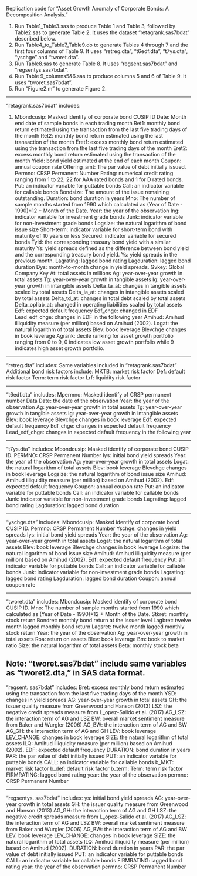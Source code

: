 Replication code for “Asset Growth Anomaly of Corporate Bonds: A Decomposition Analysis.”
1.	Run Table1_Table3.sas to produce Table 1 and Table 3, followed by Table2.sas to generate Table 2. It uses the dataset “retagrank.sas7bdat” described below.  
2.	Run Table4_to_Table7_Table9.do to generate Tables 4 through 7 and the first four columns of Table 9. It uses “retreg.dta”, “t6edf.dta”, “t7ys.dta”, “yschge”  and “tworet.dta”.
3.	Run Table8.sas to generate Table 8. It uses “regsent.sas7bdat” and “regsentys.sas7bdat”.
4.	Run Table 9_columns5&6.sas to produce columns 5 and 6 of Table 9. It uses “tworet.sas7bdat”.
5.	Run “Figure2.m” to generate Figure 2.

-------------------------------------------------------------
“retagrank.sas7bdat” includes:
1. Mbondcusip: Masked identify of corporate bond CUSIP ID
Date: Month end date of sample bonds in each trading month
Ret1: monthly bond return estimated using the transaction from the last five trading days of the month 
Ret2: monthly bond return estimated using the last transaction of the month
Eret1: excess monthly bond return estimated using the transaction from the last five trading days of the month
Eret2: excess monthly bond return estimated using the transaction of the month
Yield: bond yield estimated at the end of each month
Coupon: annual coupon rate
Offering_amt: The par value of debt initially issued.
Permno: CRSP Permanent Number
Rating: numerical credit rating ranging from 1 to 22, 22 for AAA rated bonds and 1 for D rated bonds.
Put: an indicator variable for puttable bonds 
Call: an indicator variable for callable bonds
Bondsize: The amount of the issue remaining outstanding.
Duration: bond duration in years
Mno: The number of sample months started from 1990 which calculated as (Year of Date - 1990)*12 + Month of the Date.
Year: the year of the observation
Ing: indicator variable for investment grade bonds
Junk: indicator variable for non-investment grade bonds
Logsize: the natural logarithm of bond issue size
Short-term: indicator variable for short-term bond with maturity of 10 years or less
Secured: indicator variable for secured bonds
Tyld: the corresponding treasury bond yield with a similar maturity
Ys: yield spreads defined as the difference between bond yield and the corresponding treasury bond yield. 
Ys: yield spreads in the previous month.
Lagrating: lagged bond rating
Lagduration: lagged bond duration
Dys: month-to-month change in yield spreads.
Gvkey: Global Company Key
At: total assets in millions
Ag: year-over-year growth in total assets 
Tg: year-over-year growth in tangible assets
Ig: year-over-year growth in intangible assets
Delta_ta_at: changes in tangible assets scaled by total assets
Delta_ia_at: changes in intangible assets scaled by total assets
Delta_td_at: changes in total debt scaled by total assets
Delta_opliab_at: changed in operating liabilities scaled by total assets
Edf: expected default frequency
Edf_chge: changed in EDF
Lead_edf_chge: changes in EDF in the following year
Amihud: Amihud illiquidity measure (per million) based on Amihud (2002).
Logat: the natural logarithm of total assets
Blev: book leverage
Blevchge changes in book leverage
Agrank: decile ranking for asset growth portfolio ranging from 0 to 9, 0 indicates low asset growth portfolio while 9 indicates high asset growth portfolio.

-------------------------------------------------------------
“retreg.dta” includes:
Same variables included in “retagrank.sas7bdat”
Additional bond risk factors include:
MKTB: market risk factor
Def: default risk factor
Term: term risk factor
Lrf: liquidity risk factor

-------------------------------------------------------------
“t6edf.dta” includes:
Mpermno: Masked identify of CRSP permanent number
Data Date: the date of the observation
Year: the year of the observation
Ag: year-over-year growth in total assets 
Tg: year-over-year growth in tangible assets
Ig: year-over-year growth in intangible assets
Blev: book leverage
Blevchge changes in book leverage
Edf: expected default frequency
Edf_chge: changes in expected default frequency
Lead_edf_chge: changes in expected default frequency in the following year

-------------------------------------------------------------
“t7ys.dta” includes:
Mbondcusip: Masked identify of corporate bond CUSIP ID.
PERMNO: CRSP Permanent Number
Iys: initial bond yield spreads
Year: the year of the observation
Ag: year-over-year growth in total assets 
Logat: the natural logarithm of total assets
Blev: book leverage
Blevchge changes in book leverage
Logsize: the natural logarithm of bond issue size
Amihud: Amihud illiquidity measure (per million) based on Amihud (2002).
Edf: expected default frequency
Coupon: annual coupon rate
Put: an indicator variable for puttable bonds 
Call: an indicator variable for callable bonds
Junk: indicator variable for non-investment grade bonds
Lagrating: lagged bond rating
Lagduration: lagged bond duration

-------------------------------------------------------------
“yschge.dta” includes:
Mbondcusip: Masked identify of corporate bond CUSIP ID.
Permno: CRSP Permanent Number
Yschge: changes in yield spreads
Iys: initial bond yield spreads
Year: the year of the observation
Ag: year-over-year growth in total assets 
Logat: the natural logarithm of total assets
Blev: book leverage
Blevchge changes in book leverage
Logsize: the natural logarithm of bond issue size
Amihud: Amihud illiquidity measure (per million) based on Amihud (2002).
Edf: expected default frequency
Put: an indicator variable for puttable bonds 
Call: an indicator variable for callable bonds
Junk: indicator variable for non-investment grade bonds
Lagrating: lagged bond rating
Lagduration: lagged bond duration
Coupon: annual coupon rate

-------------------------------------------------------------
“tworet.dta” includes:
Mbondcusip: Masked identify of corporate bond CUSIP ID.
Mno: The number of sample months started from 1990 which calculated as (Year of Date - 1990)*12 + Month of the Date.
Stkret: monthly stock return
Bondret: monthly bond return at the issuer level
Lagbret: twelve month lagged monthly bond return
Lagsret: twelve month lagged monthly stock return
Year: the year of the observation
Ag: year-over-year growth in total assets 
Roa: return on assets
Blev: book leverage
Bm: book to market ratio
Size: the natural logarithm of total assets
Beta: monthly stock beta

Note: “tworet.sas7bdat” include same variables as “tworet2.dta,” in SAS data format.
-------------------------------------------------------------

“regsent. sas7bdat” includes:
Bret: excess monthly bond return estimated using the transaction from the last five trading days of the month
YSD: changes in yield spreads
AG: year-over-year growth in total assets
GH: the issuer quality measure from Greenwood and Hanson (2013)
LSZ: the negative credit spreads measure from L_opez-Salido et al. (2017)
AG_LSZ: the interaction term of AG and LSZ
BW: overall market sentiment measure from Baker and Wurgler (2006)
AG_BW: the interaction term of AG and BW
AG_GH: the interaction term of AG and GH
LEV: book leverage
LEV_CHANGE: changes in book leverage
SIZE: the natural logarithm of total assets
ILQ: Amihud illiquidity measure (per million) based on Amihud (2002).
EDF: expected default frequency
DURATION: bond duration in years
PAR: the par value of debt initially issued
PUT: an indicator variable for puttable bonds 
CALL: an indicator variable for callable bonds
b_MKT: market risk factor
b_def: default risk factor
b_term: Term: term risk factor
FIRMRATING: lagged bond rating
year: the year of the observation
permno: CRSP Permanent Number

-------------------------------------------------------------
“regsentys. sas7bdat” includes:
ys: initial bond yield spreads
AG: year-over-year growth in total assets
GH: the issuer quality measure from Greenwood and Hanson (2013)
AG_GH: the interaction term of AG and GH
LSZ: the negative credit spreads measure from L_opez-Salido et al. (2017)
AG_LSZ: the interaction term of AG and LSZ
BW: overall market sentiment measure from Baker and Wurgler (2006)
AG_BW: the interaction term of AG and BW
LEV: book leverage
LEV_CHANGE: changes in book leverage
SIZE: the natural logarithm of total assets
ILQ: Amihud illiquidity measure (per million) based on Amihud (2002).
DURATION: bond duration in years
PAR: the par value of debt initially issued
PUT: an indicator variable for puttable bonds 
CALL: an indicator variable for callable bonds
FIRMRATING: lagged bond rating
year: the year of the observation
permno: CRSP Permanent Number
